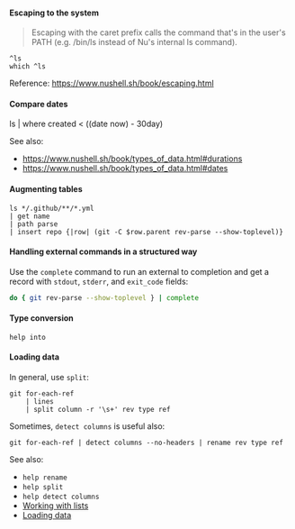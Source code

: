 
#### Escaping to the system

> Escaping with the caret prefix calls the command that's in the user's PATH (e.g. /bin/ls instead
> of Nu's internal ls command).
```nu
^ls
which ^ls
```

Reference: https://www.nushell.sh/book/escaping.html

#### Compare dates

ls | where created < ((date now) - 30day)

See also:
- https://www.nushell.sh/book/types_of_data.html#durations
- https://www.nushell.sh/book/types_of_data.html#dates

#### Augmenting tables
```nu
ls */.github/**/*.yml
| get name
| path parse
| insert repo {|row| (git -C $row.parent rev-parse --show-toplevel)}
```

#### Handling external commands in a structured way
Use the `complete` command to run an external to completion and get a record with `stdout`,
`stderr`, and `exit_code` fields:
```sh
do { git rev-parse --show-toplevel } | complete
```

#### Type conversion
```nu
help into
```

#### Loading data
In general, use `split`:
```nu
git for-each-ref
    | lines
    | split column -r '\s+' rev type ref
```
Sometimes, `detect columns` is useful also:
```nu
git for-each-ref | detect columns --no-headers | rename rev type ref
```
See also:
- `help rename`
- `help split`
- `help detect columns`
- [Working with lists](https://www.nushell.sh/book/working_with_lists.html)
- [Loading data](https://www.nushell.sh/book/loading_data.html#handling-strings)
